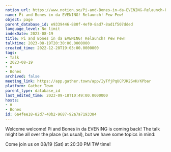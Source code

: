 ```yaml
---
notion_url: https://www.notion.so/Pi-and-Bones-in-da-EVENING-Relaunch-Pew-Pew-6a4fee1882d740b2968792a7a7193384
name: Pi and Bones in da EVENING! Relaunch! Pew Pew!
object: page
parent_database_id: e9339446-880f-4ef0-8ad7-8ad1f507dded
language_level: No limit
indexDate: 2023-08-19
title: Pi and Bones in da EVENING! Relaunch! Pew Pew!
talktime: 2023-08-19T20:30:00.0000000
created_time: 2022-12-28T19:03:00.0000000
tags:
- Talk
- 2023-08-19
- π
- Bones
archived: false
meeting_link: https://app.gather.town/app/IyTfjPqUCPJK2SvH/KPbar
platform: Gather Town
parent_type: database_id
last_edited_time: 2023-09-18T10:49:00.0000000
hosts:
- π
- Bones
id: 6a4fee18-82d7-40b2-9687-92a7a7193384
---
```


Welcome welcome! Pi and Bones in da EVENING is coming back! 
The talk might be all over the place (as usual), but we have some topics in mind:


   
   
   

Come join us on 08/19 (Sat) at 20:30 PM TW time!























